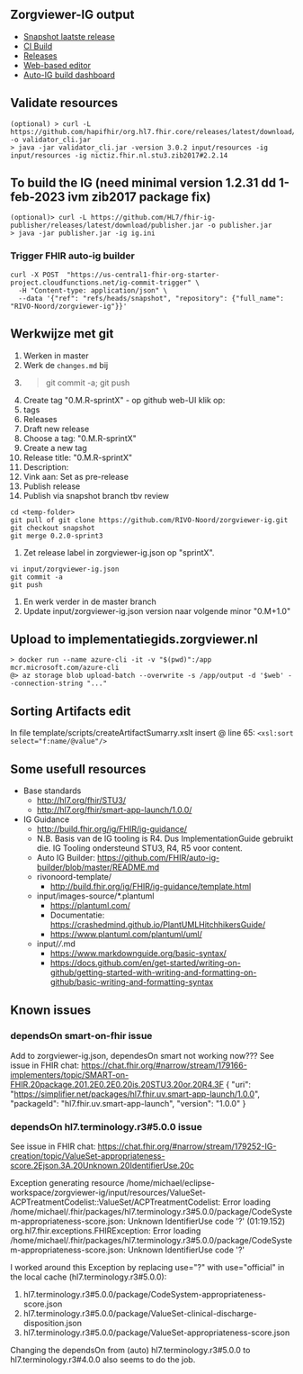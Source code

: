 
## Zorgviewer-IG output

* [Snapshot laatste release](https://build.fhir.org/ig/RIVO-Noord/zorgviewer-ig/branches/snapshot/)
* [CI Build](https://build.fhir.org/ig/RIVO-Noord/zorgviewer-ig/)
* [Releases](https://build.fhir.org/ig/RIVO-Noord/zorgviewer-ig/branches/)
* [Web-based editor](https://github.dev/RIVO-Noord/zorgviewer-ig/)
* [Auto-IG build dashboard](https://fhir.github.io/auto-ig-builder/)

## Validate resources
```
(optional) > curl -L https://github.com/hapifhir/org.hl7.fhir.core/releases/latest/download/validator_cli.jar -o validator_cli.jar
> java -jar validator_cli.jar -version 3.0.2 input/resources -ig input/resources -ig nictiz.fhir.nl.stu3.zib2017#2.2.14
```

## To build the IG (need minimal version 1.2.31 dd 1-feb-2023 ivm zib2017 package fix)
```
(optional)> curl -L https://github.com/HL7/fhir-ig-publisher/releases/latest/download/publisher.jar -o publisher.jar
> java -jar publisher.jar -ig ig.ini
```

### Trigger FHIR auto-ig builder
```
curl -X POST  "https://us-central1-fhir-org-starter-project.cloudfunctions.net/ig-commit-trigger" \
  -H "Content-type: application/json" \
  --data '{"ref": "refs/heads/snapshot", "repository": {"full_name": "RIVO-Noord/zorgviewer-ig"}}'
```

## Werkwijze met git

1. Werken in master
1. Werk de ``changes.md`` bij
1. > git commit -a; git push 
1. Create tag "0.M.R-sprintX" - op github web-UI klik op: 
  1. tags
  1. Releases
  1. Draft new release
  1. Choose a tag: "0.M.R-sprintX"
  1. Create a new tag
  1. Release title: "0.M.R-sprintX"
  1. Description: <devops link naar sprint>
  1. Vink aan: Set as pre-release
  1. Publish release
1. Publish via snapshot branch tbv review
```
cd <temp-folder>
git pull of git clone https://github.com/RIVO-Noord/zorgviewer-ig.git
git checkout snapshot
git merge 0.2.0-sprint3
```
1. Zet release label in zorgviewer-ig.json op "sprintX".
```
vi input/zorgviewer-ig.json
git commit -a
git push
```
1. En werk verder in de master branch
1. Update input/zorgviewer-ig.json version naar volgende minor "0.M+1.0"

## Upload to implementatiegids.zorgviewer.nl

```
> docker run --name azure-cli -it -v "$(pwd)":/app  mcr.microsoft.com/azure-cli
@> az storage blob upload-batch --overwrite -s /app/output -d '$web' --connection-string "..."
```

## Sorting Artifacts edit

In file template/scripts/createArtifactSumarry.xslt insert @ line 65: ``<xsl:sort select="f:name/@value"/>``

## Some usefull resources

* Base standards
  * http://hl7.org/fhir/STU3/
  * http://hl7.org/fhir/smart-app-launch/1.0.0/
* IG Guidance
  * http://build.fhir.org/ig/FHIR/ig-guidance/
  * N.B. Basis van de IG tooling is R4. Dus ImplementationGuide gebruikt die. IG Tooling ondersteund STU3, R4, R5 voor content.
  * Auto IG Builder: https://github.com/FHIR/auto-ig-builder/blob/master/README.md
  * rivonoord-template/
    * http://build.fhir.org/ig/FHIR/ig-guidance/template.html
  * input/images-source/*.plantuml
    * https://plantuml.com/
    * Documentatie: https://crashedmind.github.io/PlantUMLHitchhikersGuide/
    * https://www.plantuml.com/plantuml/uml/
  * input/*/*.md
    * https://www.markdownguide.org/basic-syntax/
    * https://docs.github.com/en/get-started/writing-on-github/getting-started-with-writing-and-formatting-on-github/basic-writing-and-formatting-syntax 

## Known issues

### dependsOn smart-on-fhir issue

Add to zorgviewer-ig.json, dependesOn smart not working now??? See issue in FHIR chat: https://chat.fhir.org/#narrow/stream/179166-implementers/topic/SMART-on-FHIR.20package.201.2E0.2E0.20is.20STU3.20or.20R4.3F
      {
        "uri": "https://simplifier.net/packages/hl7.fhir.uv.smart-app-launch/1.0.0",
        "packageId": "hl7.fhir.uv.smart-app-launch",
        "version": "1.0.0"
      }

### dependsOn hl7.terminology.r3#5.0.0 issue

See issue in FHIR chat: https://chat.fhir.org/#narrow/stream/179252-IG-creation/topic/ValueSet-appropriateness-score.2Ejson.3A.20Unknown.20IdentifierUse.20c

Exception generating resource /home/michael/eclipse-workspace/zorgviewer-ig/input/resources/ValueSet-ACPTreatmentCodelist::ValueSet/ACPTreatmentCodelist: Error loading /home/michael/.fhir/packages/hl7.terminology.r3#5.0.0/package/CodeSystem-appropriateness-score.json: Unknown IdentifierUse code '?' (01:19.152)
org.hl7.fhir.exceptions.FHIRException: Error loading /home/michael/.fhir/packages/hl7.terminology.r3#5.0.0/package/CodeSystem-appropriateness-score.json: Unknown IdentifierUse code '?'

I worked around this Exception by replacing use="?" with use="official" in the local cache (hl7.terminology.r3#5.0.0):
1. hl7.terminology.r3#5.0.0/package/CodeSystem-appropriateness-score.json
2. hl7.terminology.r3#5.0.0/package/ValueSet-clinical-discharge-disposition.json
3. hl7.terminology.r3#5.0.0/package/ValueSet-appropriateness-score.json

Changing the dependsOn from (auto) hl7.terminology.r3#5.0.0 to hl7.terminology.r3#4.0.0 also seems to do the job.
